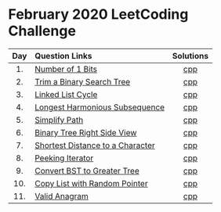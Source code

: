 # February 2020 LeetCoding Challenge

| Day | Question Links | Solutions |
| :-: | :------------- | :-------: |
| 1.  | [Number of 1 Bits](https://leetcode.com/explore/challenge/card/february-leetcoding-challenge-2021/584/week-1-february-1st-february-7th/3625/) | [cpp](./01.%20Number%20of%201%20Bits.cpp) |
| 2.  | [Trim a Binary Search Tree](https://leetcode.com/explore/challenge/card/february-leetcoding-challenge-2021/584/week-1-february-1st-february-7th/3626/) | [cpp](./02.%20Trim%20a%20Binary%20Search%20Tree.cpp) |
| 3.  | [Linked List Cycle](https://leetcode.com/explore/challenge/card/february-leetcoding-challenge-2021/584/week-1-february-1st-february-7th/3627/) | [cpp](./03.%20Linked%20List%20Cycle.cpp) |
| 4.  | [Longest Harmonious Subsequence](https://leetcode.com/explore/challenge/card/february-leetcoding-challenge-2021/584/week-1-february-1st-february-7th/3628/) | [cpp](./04.%20Longest%20Harmonious%20Subsequence.cpp) |
| 5.  | [Simplify Path](https://leetcode.com/explore/challenge/card/february-leetcoding-challenge-2021/584/week-1-february-1st-february-7th/3629/) | [cpp](./05.%20Simplify%20Path.cpp) |
| 6.  | [Binary Tree Right Side View](https://leetcode.com/explore/challenge/card/february-leetcoding-challenge-2021/584/week-1-february-1st-february-7th/3630/) | [cpp](./06.%20Binary%20Tree%20Right%20Side%20View.cpp) |
| 7.  | [Shortest Distance to a Character](https://leetcode.com/explore/challenge/card/february-leetcoding-challenge-2021/584/week-1-february-1st-february-7th/3631/) | [cpp](./07.%20Shortest%20Distance%20to%20a%20Character.cpp) | 
| 8.  | [Peeking Iterator](https://leetcode.com/explore/challenge/card/february-leetcoding-challenge-2021/585/week-2-february-8th-february-14th/3633/) | [cpp](./08.%20Peeking%20Iterator.cpp) | 
| 9.  | [Convert BST to Greater Tree](https://leetcode.com/explore/challenge/card/february-leetcoding-challenge-2021/585/week-2-february-8th-february-14th/3634/) | [cpp](./09.%20Convert%20BST%20to%20Greater%20Tree.cpp) | 
| 10.  | [Copy List with Random Pointer](https://leetcode.com/explore/challenge/card/february-leetcoding-challenge-2021/585/week-2-february-8th-february-14th/3635/) | [cpp](./10.%20Copy%20List%20with%20Random%20Pointer.cpp) | 
| 11.  | [Valid Anagram](https://leetcode.com/explore/challenge/card/february-leetcoding-challenge-2021/585/week-2-february-8th-february-14th/3636/) | [cpp](./11.%20Valid%20Anagram.cpp) | 


